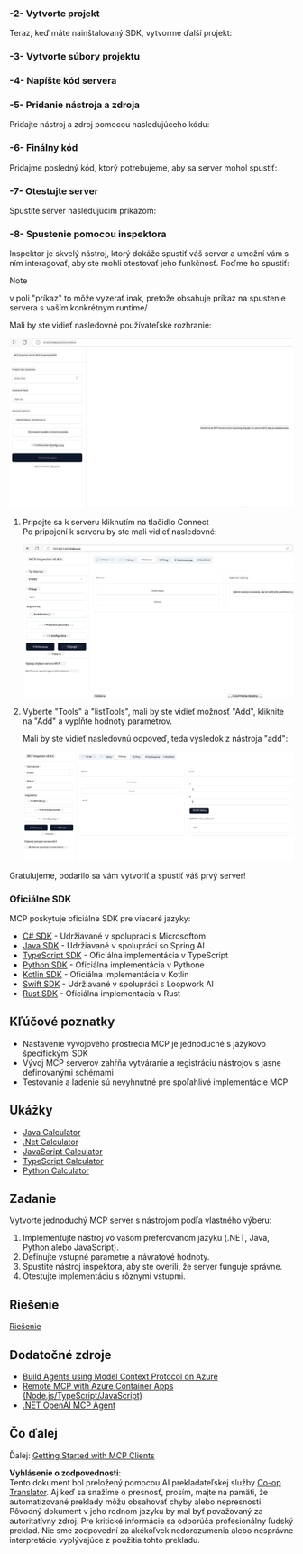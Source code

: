 <!--
CO_OP_TRANSLATOR_METADATA:
{
  "original_hash": "bf05718d019040cf0c7d4ccc6d6a1a88",
  "translation_date": "2025-06-13T06:07:28+00:00",
  "source_file": "03-GettingStarted/01-first-server/README.md",
  "language_code": "sk"
}
-->
### -2- Vytvorte projekt

Teraz, keď máte nainštalovaný SDK, vytvorme ďalší projekt:

### -3- Vytvorte súbory projektu

### -4- Napíšte kód servera

### -5- Pridanie nástroja a zdroja

Pridajte nástroj a zdroj pomocou nasledujúceho kódu:

### -6- Finálny kód

Pridajme posledný kód, ktorý potrebujeme, aby sa server mohol spustiť:

### -7- Otestujte server

Spustite server nasledujúcim príkazom:

### -8- Spustenie pomocou inspektora

Inspektor je skvelý nástroj, ktorý dokáže spustiť váš server a umožní vám s ním interagovať, aby ste mohli otestovať jeho funkčnosť. Poďme ho spustiť:

> [!NOTE]
> v poli "príkaz" to môže vyzerať inak, pretože obsahuje príkaz na spustenie servera s vaším konkrétnym runtime/

Mali by ste vidieť nasledovné používateľské rozhranie:

![Connect](../../../../translated_images/connect.141db0b2bd05f096fb1dd91273771fd8b2469d6507656c3b0c9df4b3c5473929.sk.png)

1. Pripojte sa k serveru kliknutím na tlačidlo Connect  
   Po pripojení k serveru by ste mali vidieť nasledovné:

   ![Connected](../../../../translated_images/connected.73d1e042c24075d386cacdd4ee7cd748c16364c277d814e646ff2f7b5eefde85.sk.png)

2. Vyberte "Tools" a "listTools", mali by ste vidieť možnosť "Add", kliknite na "Add" a vyplňte hodnoty parametrov.

   Mali by ste vidieť nasledovnú odpoveď, teda výsledok z nástroja "add":

   ![Result of running add](../../../../translated_images/ran-tool.a5a6ee878c1369ec1e379b81053395252a441799dbf23416c36ddf288faf8249.sk.png)

Gratulujeme, podarilo sa vám vytvoriť a spustiť váš prvý server!

### Oficiálne SDK

MCP poskytuje oficiálne SDK pre viaceré jazyky:
- [C# SDK](https://github.com/modelcontextprotocol/csharp-sdk) - Udržiavané v spolupráci s Microsoftom
- [Java SDK](https://github.com/modelcontextprotocol/java-sdk) - Udržiavané v spolupráci so Spring AI
- [TypeScript SDK](https://github.com/modelcontextprotocol/typescript-sdk) - Oficiálna implementácia v TypeScript
- [Python SDK](https://github.com/modelcontextprotocol/python-sdk) - Oficiálna implementácia v Pythone
- [Kotlin SDK](https://github.com/modelcontextprotocol/kotlin-sdk) - Oficiálna implementácia v Kotlin
- [Swift SDK](https://github.com/modelcontextprotocol/swift-sdk) - Udržiavané v spolupráci s Loopwork AI
- [Rust SDK](https://github.com/modelcontextprotocol/rust-sdk) - Oficiálna implementácia v Rust

## Kľúčové poznatky

- Nastavenie vývojového prostredia MCP je jednoduché s jazykovo špecifickými SDK
- Vývoj MCP serverov zahŕňa vytváranie a registráciu nástrojov s jasne definovanými schémami
- Testovanie a ladenie sú nevyhnutné pre spoľahlivé implementácie MCP

## Ukážky

- [Java Calculator](../samples/java/calculator/README.md)
- [.Net Calculator](../../../../03-GettingStarted/samples/csharp)
- [JavaScript Calculator](../samples/javascript/README.md)
- [TypeScript Calculator](../samples/typescript/README.md)
- [Python Calculator](../../../../03-GettingStarted/samples/python)

## Zadanie

Vytvorte jednoduchý MCP server s nástrojom podľa vlastného výberu:
1. Implementujte nástroj vo vašom preferovanom jazyku (.NET, Java, Python alebo JavaScript).
2. Definujte vstupné parametre a návratové hodnoty.
3. Spustite nástroj inspektora, aby ste overili, že server funguje správne.
4. Otestujte implementáciu s rôznymi vstupmi.

## Riešenie

[Riešenie](./solution/README.md)

## Dodatočné zdroje

- [Build Agents using Model Context Protocol on Azure](https://learn.microsoft.com/azure/developer/ai/intro-agents-mcp)
- [Remote MCP with Azure Container Apps (Node.js/TypeScript/JavaScript)](https://learn.microsoft.com/samples/azure-samples/mcp-container-ts/mcp-container-ts/)
- [.NET OpenAI MCP Agent](https://learn.microsoft.com/samples/azure-samples/openai-mcp-agent-dotnet/openai-mcp-agent-dotnet/)

## Čo ďalej

Ďalej: [Getting Started with MCP Clients](/03-GettingStarted/02-client/README.md)

**Vyhlásenie o zodpovednosti**:  
Tento dokument bol preložený pomocou AI prekladateľskej služby [Co-op Translator](https://github.com/Azure/co-op-translator). Aj keď sa snažíme o presnosť, prosím, majte na pamäti, že automatizované preklady môžu obsahovať chyby alebo nepresnosti. Pôvodný dokument v jeho rodnom jazyku by mal byť považovaný za autoritatívny zdroj. Pre kritické informácie sa odporúča profesionálny ľudský preklad. Nie sme zodpovední za akékoľvek nedorozumenia alebo nesprávne interpretácie vyplývajúce z použitia tohto prekladu.